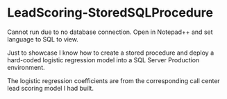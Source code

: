 # LeadScoring-StoredSQLProcedure
Cannot run due to no database connection. Open in Notepad++ and set language to SQL to view. 

Just to showcase I know how to create a stored procedure and deploy a hard-coded logistic regression model into a SQL Server Production environment.

The logistic regression coefficients are from the corresponding call center lead scoring model I had built. 
